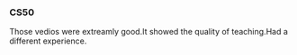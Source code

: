 ### CS50
Those vedios were extreamly good.It showed the quality of teaching.Had a different experience.
